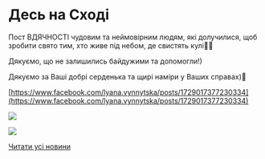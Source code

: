# Десь на Сході

Пост ВДЯЧНОСТІ чудовим та неймовірним людям, які долучилися, щоб зробити свято тим, хто живе під небом, де свистять кулі💙💛

Дякуємо, що не залишились байдужими та допомогли!)

Дякуємо за Ваші добрі серденька та щирі наміри у Ваших справах)🤗

[https://www.facebook.com/lyana.vynnytska/posts/1729017377230334](https://www.facebook.com/lyana.vynnytska/posts/1729017377230334)

![](/images/blog/десь-на-сході/des-na-sxodi1.jpg)

![](/images/blog/десь-на-сході/des-na-sxodi.jpg)

[Читати усі новини](/news)
